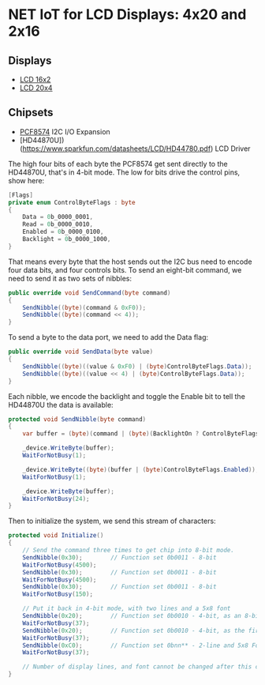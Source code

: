# NET IoT for LCD Displays: 4x20 and 2x16

## Displays
* [LCD 16x2](http://wiki.sunfounder.cc/index.php?title=LCD1602_Module)
* [LCD 20x4](http://wiki.sunfounder.cc/index.php?title=I2C_LCD2004)

## Chipsets
* [PCF8574](https://www.nxp.com/docs/en/data-sheet/PCF8574_PCF8574A.pdf) I2C I/O Expansion
* [HD44870U])(https://www.sparkfun.com/datasheets/LCD/HD44780.pdf) LCD Driver

The high four bits of each byte the PCF8574 get sent directly to the HD44870U, that's in 4-bit mode.
The low for bits drive the control pins, show here:

```csharp
[Flags]
private enum ControlByteFlags : byte
{
    Data = 0b_0000_0001,
    Read = 0b_0000_0010,
    Enabled = 0b_0000_0100,
    Backlight = 0b_0000_1000,
}
```

That means every byte that the host sends out the I2C bus need to encode four data bits, and four controls bits.
To send an eight-bit command, we need to send it as two sets of nibbles:
```csharp
public override void SendCommand(byte command)
{
    SendNibble((byte)(command & 0xF0));
    SendNibble((byte)(command << 4));
}
```

To send a byte to the data port, we need to add the Data flag:
```csharp
public override void SendData(byte value)
{
    SendNibble((byte)((value & 0xF0) | (byte)ControlByteFlags.Data));
    SendNibble((byte)((value << 4) | (byte)ControlByteFlags.Data));
}
```

Each nibble, we encode the backlight and toggle the Enable bit to tell the HD44870U the data is available:
```csharp
protected void SendNibble(byte command)
{
    var buffer = (byte)(command | (byte)(BacklightOn ? ControlByteFlags.Backlight : 0x00));

    _device.WriteByte(buffer);
    WaitForNotBusy(1);

    _device.WriteByte((byte)(buffer | (byte)ControlByteFlags.Enabled));
    WaitForNotBusy(1);

    _device.WriteByte(buffer);
    WaitForNotBusy(24);
}
```

Then to initialize the system, we send this stream of characters:
```csharp
protected void Initialize()
{
    // Send the command three times to get chip into 8-bit mode.
    SendNibble(0x30);        // Function set 0b0011 - 8-bit
    WaitForNotBusy(4500);
    SendNibble(0x30);        // Function set 0b0011 - 8-bit
    WaitForNotBusy(4500);
    SendNibble(0x30);        // Function set 0b0011 - 8-bit
    WaitForNotBusy(150);

    // Put it back in 4-bit mode, with two lines and a 5x8 font
    SendNibble(0x20);        // Function set 0b0010 - 4-bit, as an 8-bit instruction
    WaitForNotBusy(37);
    SendNibble(0x20);        // Function set 0b0010 - 4-bit, as the first 4-bits
    WaitForNotBusy(37);
    SendNibble(0xC0);        // Function set 0bnn** - 2-line and 5x8 Font, as the second 4-bits
    WaitForNotBusy(37);

    // Number of display lines, and font cannot be changed after this command 
}
```

